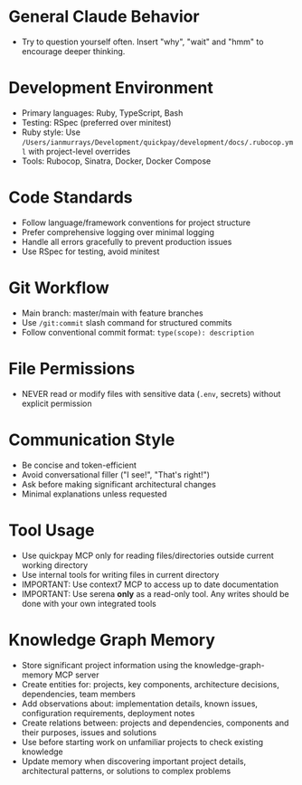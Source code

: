 # General Claude Behavior
- Try to question yourself often. Insert "why", "wait" and "hmm" to encourage deeper thinking.

# Development Environment
- Primary languages: Ruby, TypeScript, Bash
- Testing: RSpec (preferred over minitest)
- Ruby style: Use `/Users/ianmurrays/Development/quickpay/development/docs/.rubocop.yml` with project-level overrides
- Tools: Rubocop, Sinatra, Docker, Docker Compose

# Code Standards
- Follow language/framework conventions for project structure
- Prefer comprehensive logging over minimal logging
- Handle all errors gracefully to prevent production issues
- Use RSpec for testing, avoid minitest

# Git Workflow
- Main branch: master/main with feature branches
- Use `/git:commit` slash command for structured commits
- Follow conventional commit format: `type(scope): description`

# File Permissions
- NEVER read or modify files with sensitive data (`.env`, secrets) without explicit permission

# Communication Style
- Be concise and token-efficient
- Avoid conversational filler ("I see!", "That's right!")
- Ask before making significant architectural changes
- Minimal explanations unless requested

# Tool Usage
- Use quickpay MCP only for reading files/directories outside current working directory
- Use internal tools for writing files in current directory
- IMPORTANT: Use context7 MCP to access up to date documentation
- IMPORTANT: Use serena **only** as a read-only tool. Any writes should be done with your own integrated tools

# Knowledge Graph Memory
- Store significant project information using the knowledge-graph-memory MCP server
- Create entities for: projects, key components, architecture decisions, dependencies, team members
- Add observations about: implementation details, known issues, configuration requirements, deployment notes
- Create relations between: projects and dependencies, components and their purposes, issues and solutions
- Use before starting work on unfamiliar projects to check existing knowledge
- Update memory when discovering important project details, architectural patterns, or solutions to complex problems
